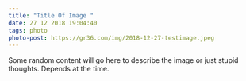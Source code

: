 ```yaml
---
title: "Title Of Image "
date: 27 12 2018 19:04:40
tags: photo
photo-post: https://gr36.com/img/2018-12-27-testimage.jpeg
---
```

Some random content will go here to describe the image or just stupid thoughts. Depends at the time.
